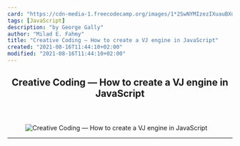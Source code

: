 ```yaml
---
card: "https://cdn-media-1.freecodecamp.org/images/1*2SwNYMIzezIXuauBXdNbHg.png"
tags: [JavaScript]
description: "by George Gally"
author: "Milad E. Fahmy"
title: "Creative Coding — How to create a VJ engine in JavaScript"
created: "2021-08-16T11:44:10+02:00"
modified: "2021-08-16T11:44:10+02:00"
---
```

<div class="site-wrapper">
<main id="site-main" class="site-main outer">
<div class="inner">
<article class="post-full post tag-javascript tag-creative-coding tag-art tag-learning-to-code tag-technology ">
<header class="post-full-header">
<h1 class="post-full-title">Creative Coding — How to create a VJ engine in JavaScript</h1>
</header>
<figure class="post-full-image">
<picture>
<source media="(max-width: 700px)" sizes="1px" srcset="data:image/gif;base64,R0lGODlhAQABAIAAAAAAAP///yH5BAEAAAAALAAAAAABAAEAAAIBRAA7 1w">
<source media="(min-width: 701px)" sizes="(max-width: 800px) 400px,
(max-width: 1170px) 700px,
1400px" srcset="https://cdn-media-1.freecodecamp.org/images/1*2SwNYMIzezIXuauBXdNbHg.png 300w,
https://cdn-media-1.freecodecamp.org/images/1*2SwNYMIzezIXuauBXdNbHg.png 600w,
https://cdn-media-1.freecodecamp.org/images/1*2SwNYMIzezIXuauBXdNbHg.png 1000w,
https://cdn-media-1.freecodecamp.org/images/1*2SwNYMIzezIXuauBXdNbHg.png 2000w">
<img onerror="this.style.display='none'" src="https://cdn-media-1.freecodecamp.org/images/1*2SwNYMIzezIXuauBXdNbHg.png" alt="Creative Coding — How to create a VJ engine in JavaScript">
</picture>
</figure>
<section class="post-full-content">
<div class="post-content medium-migrated-article">
</div>
<hr>
</section>
</article>
</div>
</main>
</div>
<!-- Google Tag Manager (noscript) -->
<!-- End Google Tag Manager (noscript) -->
